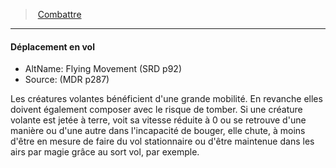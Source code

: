 ﻿---
!GenericItem
Id: combat_hd.md#déplacement-en-vol
ParentLink: combat_hd.md#combattre
Name: Déplacement en vol
ParentName: Combattre
NameLevel: 4
AltName: Flying Movement (SRD p92)
Source: (MDR p287)
Attributes: {}
---
> [Combattre](hd_combat.md)

---

#### Déplacement en vol

- AltName: Flying Movement (SRD p92)
- Source: (MDR p287)

Les créatures volantes bénéficient d'une grande mobilité. En revanche elles doivent également composer avec le risque de tomber. Si une créature volante est jetée à terre, voit sa vitesse réduite à 0 ou se retrouve d'une manière ou d'une autre dans l'incapacité de bouger, elle chute, à moins d'être en mesure de faire du vol stationnaire ou d'être maintenue dans les airs par magie grâce au sort vol, par exemple.

